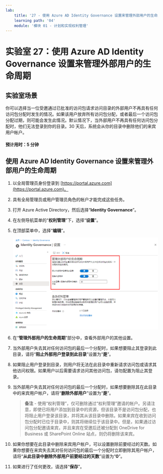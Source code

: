```yaml
---
lab:
    title: '27 - 使用 Azure AD Identity Governance 设置来管理外部用户的生命周期'
    learning path: '04'
    module: '模块 01 - 计划和实现权利管理'
---
```


# 实验室 27：使用 Azure AD Identity Governance 设置来管理外部用户的生命周期  

## 实验室场景

你可以选择当一位受邀通过已批准的访问包请求访问目录的外部用户不再具有任何访问包分配时发生的情况。如果该用户放弃所有访问包分配，或者最后一个访问包分配过期，则可能会发生此情况。默认情况下，当外部用户不再具有任何访问包分配时，他们无法登录到你的目录。30 天后，系统会从你的目录中删除他们的来宾用户帐户。

#### 预计用时：5 分钟

## 使用 Azure AD Identity Governance 设置来管理外部用户的生命周期

1. 以全局管理员身份登录到 [https://portal.azure.com](https://portal.azure.com)。

1. 具有全局管理员或用户管理员角色的帐户才能完成这些任务。

1. 打开 Azure Active Directory，然后选择“**Identity Governance**”。

1. 在左侧导航菜单的“**权利管理**”下，选择“**设置**”。

1. 在顶部菜单中，选择“**编辑**”。

    ![显示“Identity Governance 设置”页的屏幕图像，其中突出显示了“管理外部用户的生命周期”。](./media/lp4-mod1-manage-lifcycle-of-ext-users.png)

1. 在“**管理外部用户的生命周期**”部分中，查看外部用户的其他设置。

1. 当外部用户失去其对任何访问包的最后一个分配时，如果想要阻止其登录到此目录，请将“**阻止外部用户登录到此目录**”设置为“**是**”。

1. 如果阻止用户登录到目录，则用户将无法在此目录中重新请求访问包或请求其他访问权限。如果用户以后需要请求访问其他访问包，请勿配置为阻止其登录。

1. 当外部用户失去其对任何访问包的最后一个分配时，如果想要删除其在此目录中的来宾用户帐户，请将“**删除外部用户**”设置为“**是**”。

    > **备注** - 使用“权利管理”，仅可删除通过“权利管理”邀请的帐户。另请注意，即使已将用户添加到目录中的资源，但该目录不是访问包分配，也将阻止用户登录该目录，并将其从该目录中删除。如果来宾在收到访问包分配时已位于目录中，则其将继续位于该目录中。但是，如果通过访问包分配邀请来宾，并且来宾在受邀后还被分配到 OneDrive for Business 或 SharePoint Online 站点，则仍将删除该来宾。

1. 如果你想要在此目录中删除来宾用户帐户，可以设置删除前要经过的天数。如果你想要在来宾失去其对任何访问包的最后一个分配时立即删除其用户帐户，请将“**从此目录中删除外部用户前要经过的天数**”设置为“**0**”。

1. 如果进行了任何更改，请选择“**保存**”。
